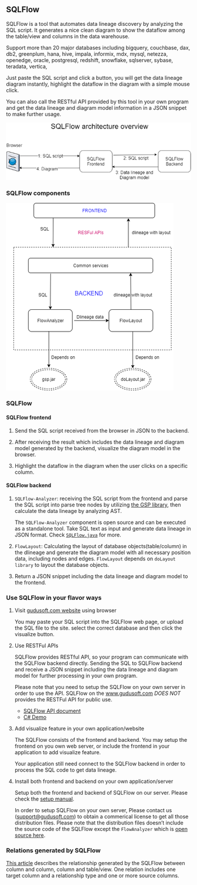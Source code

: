 ## SQLFlow

SQLFlow is a tool that automates data lineage discovery by analyzing the SQL script.
It generates a nice clean diagram to show the dataflow among the table/view and columns
in the data warehouse.

Support more than 20 major databases including bigquery, couchbase, dax, db2, 
greenplum, hana, hive, impala, informix, mdx, mysql, netezza, openedge, oracle, postgresql, 
redshift, snowflake, sqlserver, sybase, teradata, vertica,

Just paste the SQL script and click a button, you will get the data lineage diagram instantly,
highlight the dataflow in the diagram with a simple mouse click.

You can also call the RESTful API provided by this tool in your own program and 
get the data lineage and diagram model information in a JSON snippet to make further usage.


![SQLFlow architecture](sqlflow_architecture.png)

### SQLFlow components 
![SQLFlow components](sqlflow_components.png)

### SQLFlow

#### SQLFlow frontend
1. Send the SQL script received from the browser in JSON to the backend.

2. After receiving the result which includes the data lineage and diagram model 
generated by the backend, visualize the diagram model in the browser.

3. Highlight the dataflow in the diagram when the user clicks on a specific column.

#### SQLFlow backend
1. `SQLFlow-Analyzer`: receiving the SQL script from the frontend and parse the SQL script into parse tree nodes
by utilizing [the GSP library](http://www.sqlparser.com), then calculate the data lineage by analyzing AST.

	The `SQLFlow-Analyzer` component is open source and can be executed as a standalone tool. Take SQL text
	as input and generate data lineage in JSON format. Check [`SQLFlow.java`](https://github.com/sqlparser/gsp_demo_java/tree/master/src/main/java/demos/dlineage) for more.

2. `FlowLayout`:  Calculating the layout of database objects(table/column) in the dlineage and 
 generate the diagram model with all necessary position data, including nodes and edges.
 `FlowLayout` depends on `doLayout library` to layout the database objects.

3. Return a JSON snippet including the data lineage and diagram model to the frontend.



### Use SQLFlow in your flavor ways

1. Visit [gudusoft.com website](https://www.gudusoft.com/sqlflow) using browser

	You may paste your SQL script into the SQLFlow web page, or upload the SQL file to the site.
	select the correct database and then click the visualize button.

2. Use RESTFul APIs

	SQLFlow provides RESTful API, so your program can communicate with the SQLFlow backend directly.
	Sending the SQL to SQLFlow backend and receive a JSON snippet including the data lineage and diagram model
	for further processing in your own program.
	
	Please note that you need to setup the SQLFlow on your own server in order to use the API.
	SQLFlow on the www.gudusoft.com *DOES NOT* provides the RESTFul API for public use.

	- [SQLFlow API document](https://github.com/sqlparser/sqlflow_public/blob/master/api/sqlflow_api.md)
	- [C# Demo](https://github.com/sqlparser/sqlflow_public/tree/master/api/client/csharp)


3. Add visualize feature in your own application/website

	The SQLFlow consists of the frontend and backend. 
	You may setup the frontend on you own web server, or include the frontend in your application to add visualize feature.

	Your application still need connect to the SQLFlow backend in order to process the SQL code to get data lineage.

4. Install both frontend and backend on your own application/server

	Setup both the frontend and backend of SQLFlow on our server. Please check the [setup manual](install_sqlflow.md).

	In order to setup SQLFlow on your own server, Please contact us (support@gudusoft.com) to obtain a commerical license to get all those distribution files.
	Please note that the distribution files doesn’t include the source code of the SQLFlow except the `FlowAnalyzer` which is [open source here](https://github.com/sqlparser/gsp_demo_java/tree/master/src/main/java/demos/dlineage).


### Relations generated by SQLFlow
[This article](dbobjects_relationship.md) describes the relationship generated by the SQLFlow between column and column, column and table/view.
One relation includes one target column and a relationship type and one or more source columns.

